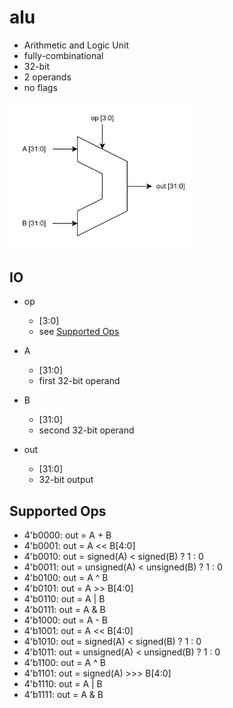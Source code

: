 # alu
- Arithmetic and Logic Unit
- fully-combinational
- 32-bit
- 2 operands
- no flags

<img src="alu_rtl.png" alt="alu RTL Diagram" width="300">

## IO
- op
    - [3:0]
    - see [Supported Ops](#supported-ops)

- A
    - [31:0]
    - first 32-bit operand

- B
    - [31:0]
    - second 32-bit operand

- out
    - [31:0]
    - 32-bit output

## Supported Ops
- 4'b0000: out = A + B
- 4'b0001: out = A << B[4:0]
- 4'b0010: out = signed(A) < signed(B) ? 1 : 0
- 4'b0011: out = unsigned(A) < unsigned(B) ? 1 : 0
- 4'b0100: out = A ^ B
- 4'b0101: out = A >> B[4:0]
- 4'b0110: out = A | B
- 4'b0111: out = A & B
- 4'b1000: out = A - B
- 4'b1001: out = A << B[4:0]
- 4'b1010: out = signed(A) < signed(B) ? 1 : 0
- 4'b1011: out = unsigned(A) < unsigned(B) ? 1 : 0
- 4'b1100: out = A ^ B
- 4'b1101: out = signed(A) >>> B[4:0]
- 4'b1110: out = A | B
- 4'b1111: out = A & B